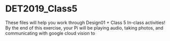 # DET2019_Class5
These files will help you work through Design01 + Class 5 In-class activities!
By the end of this exercise, your Pi will be playing audio, taking photos, and 
communicating with google cloud vision to 
